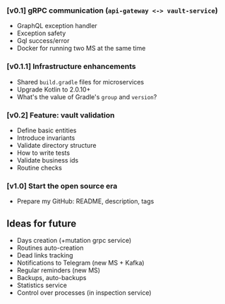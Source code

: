### [v0.1] gRPC communication (`api-gateway <-> vault-service`)

- GraphQL exception handler
- Exception safety
- Gql success/error
- Docker for running two MS at the same time

### [v0.1.1] Infrastructure enhancements

- Shared `build.gradle` files for microservices
- Upgrade Kotlin to 2.0.10+
- What's the value of Gradle's `group` and `version`?

### [v0.2] Feature: vault validation

- Define basic entities
- Introduce invariants
- Validate directory structure
- How to write tests
- Validate business ids
- Routine checks

### [v1.0] Start the open source era
- Prepare my GitHub: README, description, tags

## Ideas for future

- Days creation (+mutation grpc service)
- Routines auto-creation
- Dead links tracking
- Notifications to Telegram (new MS + Kafka)
- Regular reminders (new MS)
- Backups, auto-backups
- Statistics service
- Control over processes (in inspection service)
